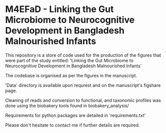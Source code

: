 # M4EFaD - Linking the Gut Microbiome to Neurocognitive Development in Bangladesh Malnourished Infants 
This repository is a store of code used for the production of the figures that were part of the study entitled: 'Linking the Gut Microbiome to Neurocognitive Development in Bangladesh Malnourished Infants'

The codebase is organised as per the figures in the manuscript.

'Data' directory is available upon requrest and on the manuscript's figshare page.

Cleaning of reads and conversion to functional, and taxonomic profiles was done using the biobakery tools found in biobakery_analysis/

Requirements for python packages are detailed in 'requirements.txt'

Please don't hesitate to contact me if further details are required.
